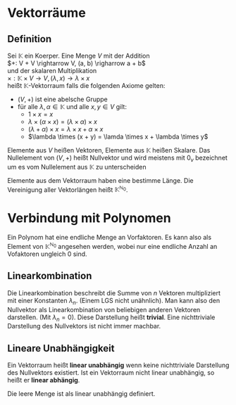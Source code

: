 # Vektorräume
## Definition
Sei $\mathbb{K}$ ein Koerper. Eine Menge $V$ mit der Addition<br>
$+: V + V \rightarrow V, (a, b) \righarrow a + b$ <br>
und der skalaren Multiplikation<br>
$\times: \mathbb{K} \times V \rightarrow V, (\lambda, x) \rightarrow \lambda \times x$<br>
heißt $\mathbb{K}$-Vektorraum falls die folgenden Axiome gelten: <br>

* $(V, +)$ ist eine abelsche Gruppe
* für alle $\lambda, \alpha \in \mathbb{K}$ und alle $x, y \in V$ gilt:
    * $1 \times x = x$
    * $\lambda \times (\alpha \times x) = (\lambda \times \alpha) \times x$
    * $(\lambda + \alpha) \times x = \lambda \times x + \alpha \times x$
    * $\lambda \times (x + y) = \lamda \times x + \lambda \times y$

Elemente aus $V$ heißen Vektoren, Elemente aus $\mathbb{K}$ heißen Skalare.
Das Nullelement von $(V, +)$ heißt Nullvektor und wird meistens mit $0_v$ bezeichnet um es
vom Nullelement aus $\mathbb{K}$ zu unterscheiden

Elemente aus dem Vektorraum haben eine bestimme Länge. Die Vereinigung aller 
Vektorlängen heißt $\mathbb{K}^{\mathbb{N}_0}$.

# Verbindung mit Polynomen
Ein Polynom hat eine endliche Menge an Vorfaktoren. Es kann also als Element
von $\mathbb{K}^{\mathbb{N}_0}$ angesehen werden, wobei nur eine endliche Anzahl
an Vofaktoren ungleich $0$ sind.

## Linearkombination
Die Linearkombination beschreibt die Summe von $n$ Vektoren multipliziert mit
einer Konstanten $\lambda_n$. (Einem LGS nicht unähnlich).
Man kann also den Nullvektor als Linearkombination von beliebigen anderen Vektoren
darstellen. (Mit $\lambda_n = 0$). Diese Darstellung heißt **trivial**. Eine
nichttriviale Darstellung des Nullvektors ist nicht immer machbar.

## Lineare Unabhängigkeit
Ein Vektorraum heißt **linear unabhängig** wenn keine nichttriviale Darstellung
des Nullvektors existiert. Ist ein Vektorraum nicht linear unabhängig, so heißt er
**linear abhängig**.<br>

Die leere Menge ist als linear unabhängig definiert.


